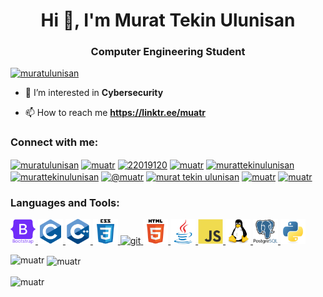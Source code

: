 <h1 align="center">Hi 👋, I'm Murat Tekin Ulunisan</h1>
<h3 align="center">Computer Engineering Student</h3>

<p align="left"> <a href="https://twitter.com/muratulunisan" target="blank"><img src="https://img.shields.io/twitter/follow/muratulunisan?logo=twitter&style=for-the-badge" alt="muratulunisan" /></a> </p>

- 🌱 I’m interested in **Cybersecurity**

- 📫 How to reach me **https://linktr.ee/muatr**

<h3 align="left">Connect with me:</h3>
<p align="left">
<a href="https://twitter.com/muratulunisan" target="blank"><img align="center" src="https://raw.githubusercontent.com/rahuldkjain/github-profile-readme-generator/master/src/images/icons/Social/twitter.svg" alt="muratulunisan" height="30" width="40" /></a>
<a href="https://linkedin.com/in/muatr" target="blank"><img align="center" src="https://raw.githubusercontent.com/rahuldkjain/github-profile-readme-generator/master/src/images/icons/Social/linked-in-alt.svg" alt="muatr" height="30" width="40" /></a>
<a href="https://stackoverflow.com/users/22019120" target="blank"><img align="center" src="https://raw.githubusercontent.com/rahuldkjain/github-profile-readme-generator/master/src/images/icons/Social/stack-overflow.svg" alt="22019120" height="30" width="40" /></a>
<a href="https://codesandbox.com/muatr" target="blank"><img align="center" src="https://raw.githubusercontent.com/rahuldkjain/github-profile-readme-generator/master/src/images/icons/Social/codesandbox.svg" alt="muatr" height="30" width="40" /></a>
<a href="https://kaggle.com/murattekinulunisan" target="blank"><img align="center" src="https://raw.githubusercontent.com/rahuldkjain/github-profile-readme-generator/master/src/images/icons/Social/kaggle.svg" alt="murattekinulunisan" height="30" width="40" /></a>
<a href="https://instagram.com/murattekinulunisan" target="blank"><img align="center" src="https://raw.githubusercontent.com/rahuldkjain/github-profile-readme-generator/master/src/images/icons/Social/instagram.svg" alt="murattekinulunisan" height="30" width="40" /></a>
<a href="https://medium.com/@muatr" target="blank"><img align="center" src="https://raw.githubusercontent.com/rahuldkjain/github-profile-readme-generator/master/src/images/icons/Social/medium.svg" alt="@muatr" height="30" width="40" /></a>
<a href="https://www.youtube.com/c/murat tekin ulunisan" target="blank"><img align="center" src="https://raw.githubusercontent.com/rahuldkjain/github-profile-readme-generator/master/src/images/icons/Social/youtube.svg" alt="murat tekin ulunisan" height="30" width="40" /></a>
<a href="https://www.hackerrank.com/muatr" target="blank"><img align="center" src="https://raw.githubusercontent.com/rahuldkjain/github-profile-readme-generator/master/src/images/icons/Social/hackerrank.svg" alt="muatr" height="30" width="40" /></a>
<a href="https://www.leetcode.com/muatr" target="blank"><img align="center" src="https://raw.githubusercontent.com/rahuldkjain/github-profile-readme-generator/master/src/images/icons/Social/leet-code.svg" alt="muatr" height="30" width="40" /></a>
</p>

<h3 align="left">Languages and Tools:</h3>
<p align="left"> <a href="https://getbootstrap.com" target="_blank" rel="noreferrer"> <img src="https://raw.githubusercontent.com/devicons/devicon/master/icons/bootstrap/bootstrap-plain-wordmark.svg" alt="bootstrap" width="40" height="40"/> </a> <a href="https://www.cprogramming.com/" target="_blank" rel="noreferrer"> <img src="https://raw.githubusercontent.com/devicons/devicon/master/icons/c/c-original.svg" alt="c" width="40" height="40"/> </a> <a href="https://www.w3schools.com/cpp/" target="_blank" rel="noreferrer"> <img src="https://raw.githubusercontent.com/devicons/devicon/master/icons/cplusplus/cplusplus-original.svg" alt="cplusplus" width="40" height="40"/> </a> <a href="https://www.w3schools.com/css/" target="_blank" rel="noreferrer"> <img src="https://raw.githubusercontent.com/devicons/devicon/master/icons/css3/css3-original-wordmark.svg" alt="css3" width="40" height="40"/> </a> <a href="https://git-scm.com/" target="_blank" rel="noreferrer"> <img src="https://www.vectorlogo.zone/logos/git-scm/git-scm-icon.svg" alt="git" width="40" height="40"/> </a> <a href="https://www.w3.org/html/" target="_blank" rel="noreferrer"> <img src="https://raw.githubusercontent.com/devicons/devicon/master/icons/html5/html5-original-wordmark.svg" alt="html5" width="40" height="40"/> </a> <a href="https://www.java.com" target="_blank" rel="noreferrer"> <img src="https://raw.githubusercontent.com/devicons/devicon/master/icons/java/java-original.svg" alt="java" width="40" height="40"/> </a> <a href="https://developer.mozilla.org/en-US/docs/Web/JavaScript" target="_blank" rel="noreferrer"> <img src="https://raw.githubusercontent.com/devicons/devicon/master/icons/javascript/javascript-original.svg" alt="javascript" width="40" height="40"/> </a> <a href="https://www.linux.org/" target="_blank" rel="noreferrer"> <img src="https://raw.githubusercontent.com/devicons/devicon/master/icons/linux/linux-original.svg" alt="linux" width="40" height="40"/> </a> <a href="https://www.postgresql.org" target="_blank" rel="noreferrer"> <img src="https://raw.githubusercontent.com/devicons/devicon/master/icons/postgresql/postgresql-original-wordmark.svg" alt="postgresql" width="40" height="40"/> </a> <a href="https://www.python.org" target="_blank" rel="noreferrer"> <img src="https://raw.githubusercontent.com/devicons/devicon/master/icons/python/python-original.svg" alt="python" width="40" height="40"/> </a> </p>

<p><img align="left" src="https://github-readme-stats.vercel.app/api/top-langs?username=muatr&show_icons=true&locale=en&layout=compact" alt="muatr" /></p>

<p>&nbsp;<img align="center" src="https://github-readme-stats.vercel.app/api?username=muatr&show_icons=true&locale=en" alt="muatr" /></p>

<p><img align="center" src="https://github-readme-streak-stats.herokuapp.com/?user=muatr&" alt="muatr" /></p>
